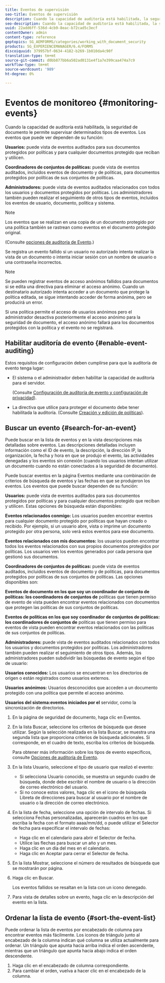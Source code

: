 ```yaml
---
title: Eventos de supervisión
seo-title: Eventos de supervisión
description: Cuando la capacidad de auditoría está habilitada, la seguridad de documento le permite supervisar determinados tipos de eventos. Puede buscar y ordenar fácilmente la lista de eventos mediante la seguridad de documento.
seo-description: Cuando la capacidad de auditoría está habilitada, la seguridad de documento le permite supervisar determinados tipos de eventos. Puede buscar y ordenar fácilmente la lista de eventos mediante la seguridad de documento.
uuid: 22add6ff-536d-4cb9-8eac-b72cad5c3ecf
contentOwner: admin
content-type: reference
geptopics: SG_AEMFORMS/categories/working_with_document_security
products: SG_EXPERIENCEMANAGER/6.4/FORMS
discoiquuid: 379957bf-0634-4182-b269-1b010da4c90f
translation-type: tm+mt
source-git-commit: d0bb877bb6a502ad0131e4f1a7e399caa474a7c9
workflow-type: tm+mt
source-wordcount: '989'
ht-degree: 0%

---
```



# Eventos de monitoreo {#monitoring-events}

Cuando la capacidad de auditoría está habilitada, la seguridad de documento le permite supervisar determinados tipos de eventos. Los eventos que puede ver dependen de su función:

**Usuarios:** puede vista de eventos auditados para sus documentos protegidos por políticas y para cualquier documentos protegido que reciban y utilicen.

**Coordinadores de conjuntos de políticas:** puede vista de eventos auditados, incluidos eventos de documento y de políticas, para documentos protegidos por políticas de sus conjuntos de políticas.

**Administradores:** puede vista de eventos auditados relacionados con todos los usuarios y documentos protegidos por políticas. Los administradores también pueden realizar el seguimiento de otros tipos de eventos, incluidos los eventos de usuario, documento, política y sistema.

>[!NOTE]
>
>Los eventos que se realizan en una copia de un documento protegido por una política también se rastrean como eventos en el documento protegido original.

(Consulte [opciones de auditoría de Evento](/help/forms/using/admin-help/configuring-client-server-options.md#event-auditing-options).)

Se registra un evento fallido si un usuario no autorizado intenta realizar la vista de un documento o intenta iniciar sesión con un nombre de usuario o una contraseña incorrectos.

>[!NOTE]
>
>Se pueden registrar eventos de acceso anónimos fallidos para documentos si se edita una directiva para eliminar el acceso anónimo. Cuando un destinatario autorizado intenta acceder a un documento que protege la política editada, se sigue intentando acceder de forma anónima, pero se producirá un error.

Si una política permite el acceso de usuarios anónimos pero el administrador desactiva posteriormente el acceso anónimo para la seguridad de documento, el acceso anónimo fallará para los documentos protegidos con la política y el evento no se registrará.

## Habilitar auditoría de evento {#enable-event-auditing}

Estos requisitos de configuración deben cumplirse para que la auditoría de evento tenga lugar:

* El sistema o el administrador deben habilitar la capacidad de auditoría para el servidor.

   (Consulte [Configuración de auditoría de evento y configuración de privacidad](/help/forms/using/admin-help/configuring-client-server-options.md#configuring-event-auditing-and-privacy-settings)).

* La directiva que utilice para proteger el documento debe tener habilitada la auditoría. (Consulte [Creación y edición de políticas](/help/forms/using/admin-help/creating-policies.md#creating-and-editing-policies)).

## Buscar un evento {#search-for-an-event}

Puede buscar en la lista de eventos y en la vista descripciones más detalladas sobre eventos. Las descripciones detalladas incluyen información como el ID de evento, la descripción, la dirección IP, la organización, la fecha y hora en que se produjo el evento, las actividades denegadas y los eventos sin conexión (cuando los usuarios intentan utilizar un documento cuando no están conectados a la seguridad de documento).

Puede buscar eventos en la página Eventos mediante una combinación de criterios de búsqueda de eventos y las fechas en que se produjeron los eventos. Los eventos que puede buscar dependen de su función:

**Usuarios:** puede vista de eventos auditados para sus documentos protegidos por políticas y para cualquier documentos protegido que reciban y utilicen. Estas opciones de búsqueda están disponibles:

**Eventos relacionados conmigo:** Los usuarios pueden encontrar eventos para cualquier documento protegido por políticas que hayan creado o recibido. Por ejemplo, si un usuario abre, vista o imprime un documento protegido por otra persona, solo verá estos eventos para ese documento.

**Eventos relacionados con mis documentos:** los usuarios pueden encontrar todos los eventos relacionados con sus propios documentos protegidos por políticas. Los usuarios ven los eventos generados por cada persona que gestionó sus documentos.

**Coordinadores de conjuntos de políticas:** puede vista de eventos auditados, incluidos eventos de documento y de políticas, para documentos protegidos por políticas de sus conjuntos de políticas. Las opciones disponibles son:

**Eventos de documento en los que soy un coordinador de conjunto de políticas: los coordinadores de conjuntos de** políticas que tienen permiso de evento de vista pueden encontrar eventos relacionados con documentos que protegen las políticas de sus conjuntos de políticas.

**Eventos de políticas en los que soy coordinador de conjuntos de políticas: los coordinadores de conjuntos de** políticas que tienen permiso para eventos de vista pueden encontrar eventos relacionados con las políticas de sus conjuntos de políticas.

**Administradores:** puede vista de eventos auditados relacionados con todos los usuarios y documentos protegidos por políticas. Los administradores también pueden realizar el seguimiento de otros tipos. Además, los administradores pueden subdividir las búsquedas de evento según el tipo de usuario:

**Usuarios conocidos:** Los usuarios se encuentran en los directorios de origen o están registrados como usuarios externos.

**Usuarios anónimos:** Usuarios desconocidos que acceden a un documento protegido con una política que permite el acceso anónimo.

**Usuarios del sistema:eventos iniciados por el** servidor, como la sincronización de directorios.

1. En la página de seguridad de documento, haga clic en Eventos.
1. En la lista Buscar, seleccione los criterios de búsqueda que desee utilizar. Según la selección realizada en la lista Buscar, se muestra una segunda lista que proporciona criterios de búsqueda adicionales. Si corresponde, en el cuadro de texto, escriba los criterios de búsqueda.

   Para obtener más información sobre los tipos de evento específicos, consulte [Opciones de auditoría de Evento](/help/forms/using/admin-help/configuring-client-server-options.md#event-auditing-options).

1. En la lista Usuario, seleccione el tipo de usuario que realizó el evento:

   * Si selecciona Usuario conocido, se muestra un segundo cuadro de búsqueda, donde debe escribir el nombre de usuario o la dirección de correo electrónico del usuario.
   * Si no conoce estos valores, haga clic en el icono de búsqueda Libreta de direcciones para buscar al usuario por el nombre de usuario o la dirección de correo electrónico.

1. En la lista de fecha, seleccione una opción de intervalo de fechas. Si selecciona Fechas personalizadas, aparecerán cuadros en los que escriba la fecha con el formato aaaa/mm/dd, o puede utilizar el Selector de fecha para especificar el intervalo de fechas:

   * Haga clic en el calendario para abrir el Selector de fecha.
   * Utilice las flechas para buscar un año y un mes.
   * Haga clic en un día del mes en el calendario.
   * Haga clic en Aceptar para cerrar el Selector de fecha.

1. En la lista Mostrar, seleccione el número de resultados de búsqueda que se mostrarán por página.
1. Haga clic en Buscar.

   Los eventos fallidos se resaltan en la lista con un icono denegado.

1. Para vista de detalles sobre un evento, haga clic en la descripción del evento en la lista.

## Ordenar la lista de evento {#sort-the-event-list}

Puede ordenar la lista de eventos por encabezado de columna para encontrar eventos más fácilmente. Los iconos de triángulo junto al encabezado de la columna indican qué columna se utiliza actualmente para ordenar. Un triángulo que apunta hacia arriba indica el orden ascendente, mientras que un triángulo que apunta hacia abajo indica el orden descendente.

1. Haga clic en el encabezado de columna correspondiente.
1. Para cambiar el orden, vuelva a hacer clic en el encabezado de la columna.

